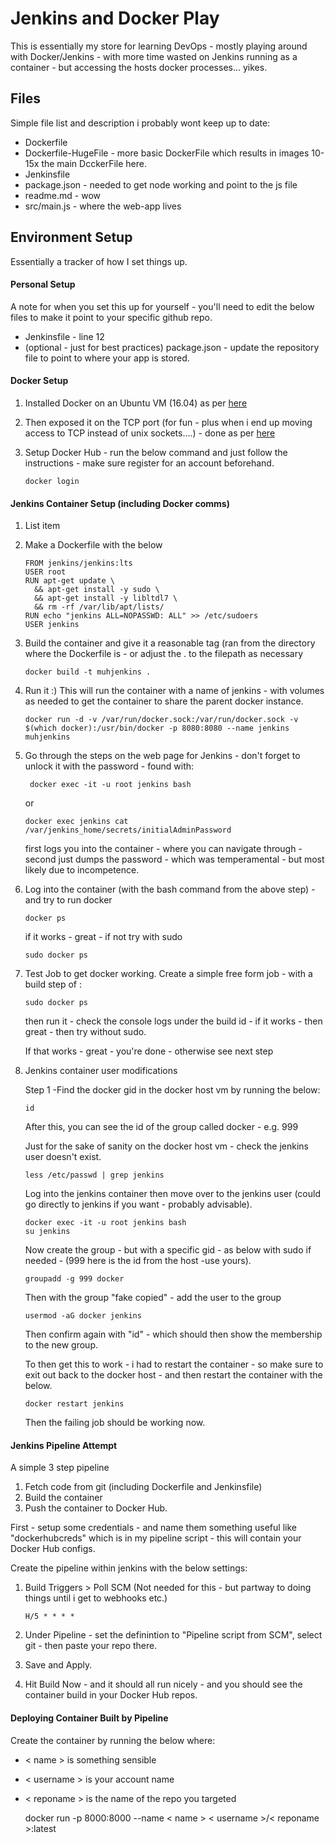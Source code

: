 # Jenkins and Docker Play
This is essentially my store for learning DevOps - mostly playing around with Docker/Jenkins - with more time wasted on Jenkins running as a container - but accessing the hosts docker processes... yikes. 

## Files

Simple file list and description i probably wont keep up to date:

 - Dockerfile
 - Dockerfile-HugeFile - more basic DockerFile which results in images 10-15x the main DcckerFile here.
 - Jenkinsfile
 - package.json - needed to get node working and point to the js file
 - readme.md - wow
 - src/main.js - where the web-app lives

## Environment Setup
Essentially a tracker of how I set things up.

#### Personal Setup
A note for when you set this up for yourself - you'll need to edit the below files to make it point to your specific github repo.
 - Jenkinsfile - line 12
 - (optional - just for best practices) package.json - update the repository file to point to where your app is stored.

#### Docker Setup

 1. Installed Docker on an Ubuntu VM (16.04) as per [here](https://docs.docker.com/v17.09/engine/installation/linux/docker-ce/ubuntu/#upgrade-docker-ce-1)
 2. Then	exposed it on the TCP port (for fun - plus when i end up moving access to TCP instead of unix sockets....) - done as per [here](https://docs.docker.com/v17.09/engine/installation/linux/linux-postinstall/)
 3. Setup Docker Hub - run the below command and just follow the instructions - make sure register for an account beforehand.
 
	    docker login

#### Jenkins Container Setup (including Docker comms)

 1. List item
 2. Make a Dockerfile with the below 

        FROM jenkins/jenkins:lts
        USER root
        RUN apt-get update \
          && apt-get install -y sudo \
          && apt-get install -y libltdl7 \
          && rm -rf /var/lib/apt/lists/
        RUN echo "jenkins ALL=NOPASSWD: ALL" >> /etc/sudoers
        USER jenkins

 3. Build the container and give it a reasonable tag (ran from the directory where the Dockerfile is - or adjust the . to the filepath as necessary 

        docker build -t muhjenkins .

 4. Run it :) This will run the container with a name of jenkins - with volumes as needed to get the container to share the parent docker instance. 

        docker run -d -v /var/run/docker.sock:/var/run/docker.sock -v $(which docker):/usr/bin/docker -p 8080:8080 --name jenkins muhjenkins

 5. Go through the steps on the web page for Jenkins - don't forget to unlock it with the password - found with:

         docker exec -it -u root jenkins bash

    or

        docker exec jenkins cat /var/jenkins_home/secrets/initialAdminPassword

	first logs you into the container - where you can navigate through - second just dumps the password - which was temperamental - but most likely due to incompetence.

 6. Log into the container (with the bash command from the above step) - and try to run docker

	    docker ps
	if it works - great - if not try with sudo 
	
	    sudo docker ps

 7. Test Job to get docker working.  Create a simple free form job - with a build step of :

	 `sudo docker ps`

	then run it - check the console logs under the build id - if it works - then great - then try without sudo.
	
	If that works - great - you're done - otherwise see next step

 8. Jenkins container user modifications 

	Step 1 -Find the docker gid in the docker host vm by running the below:
	

		id
	After this, you can see the id of the group called docker - e.g. 999

	Just for the sake of sanity on the docker host vm - check the jenkins user doesn't exist.
	
	    less /etc/passwd | grep jenkins

	Log into the jenkins container then move over to the jenkins user (could go directly to jenkins if you want - probably advisable).
	
	    docker exec -it -u root jenkins bash
	    su jenkins
	
	Now create the group - but with a specific gid - as  below with sudo if needed - (999 here is the id from the host -use yours).
	
	    groupadd -g 999 docker
		
	Then with the group "fake copied" - add the user to the group
	
        usermod -aG docker jenkins

	Then confirm again with "id" - which should then show the membership to the new group. 
	
	To then get this to work - i had to restart the container - so make sure to exit out back to the docker host - and then restart the container with the below.
	

	    docker restart jenkins

	Then the failing job should be working now.

#### Jenkins Pipeline Attempt
A simple 3 step pipeline

 1. Fetch code from git (including Dockerfile and Jenkinsfile)
 2. Build the container
 3. Push the container to Docker Hub.

First - setup some credentials -  and name them something useful like "dockerhubcreds" which is in my pipeline script - this will contain your Docker Hub configs.
 
Create the pipeline within jenkins with the below settings:
 1. Build Triggers > Poll SCM (Not needed for this - but partway to doing things until i get to webhooks etc.)

	    H/5 * * * *

 2. Under Pipeline - set the definintion to "Pipeline script from SCM", select git - then paste your repo there.
 3. Save and Apply.
 4. Hit Build Now - and it should all run nicely - and you should see the container build in your Docker Hub repos.


#### Deploying Container Built by Pipeline
Create the container by running the below where:

 - < name > is something sensible
 - < username > is your account name
 - < reponame > is the name of the repo you targeted

    docker run -p 8000:8000 --name < name > < username >/< reponame >:latest
